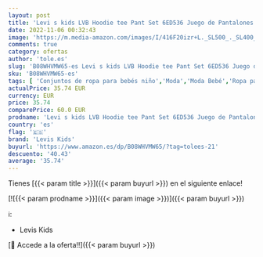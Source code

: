 ```yaml
---
layout: post
title: 'Levi s kids LVB Hoodie tee Pant Set 6ED536 Juego de Pantalones  Negro  12 Meses para Bebés'
date: 2022-11-06 00:32:43
image: 'https://m.media-amazon.com/images/I/416F20izr+L._SL500_._SL400_.jpg'
comments: true
category: ofertas
author: 'tole.es'
slug: 'B08WHVMW65-es Levi s kids LVB Hoodie tee Pant Set 6ED536 Juego de...'
sku: 'B08WHVMW65-es'
tags: [ 'Conjuntos de ropa para bebés niño','Moda','Moda Bebé','Ropa para bebés','Ropa para bebés niño','bebés','levis kids','🇪🇸', ]
actualPrice: 35.74 EUR
currency: EUR
price: 35.74
comparePrice: 60.0 EUR
prodname: 'Levi s kids LVB Hoodie tee Pant Set 6ED536 Juego de Pantalones  Negro  12 Meses para Bebés'
country: 'es'
flag: '🇪🇸'
brand: 'Levis Kids'
buyurl: 'https://www.amazon.es/dp/B08WHVMW65/?tag=tolees-21'
descuento: '40.43'
average: '35.74'
---
```


Tienes [{{< param title >}}]({{< param buyurl >}}) en el siguiente enlace!

[![{{< param prodname >}}]({{< param image >}})]({{< param buyurl >}})

ℹ️:

- Levis Kids

[🛒 Accede a la oferta!!]({{< param buyurl >}})
